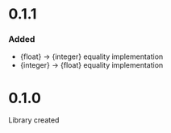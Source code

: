 # 0.1.1
### Added
- {float} -> {integer} equality implementation
- {integer} -> {float} equality implementation

# 0.1.0
Library created
